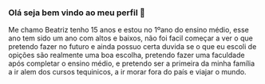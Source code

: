 ### Olá seja bem vindo ao meu perfil 🤍

 Me chamo Beatriz tenho 15 anos e estou no 1ºano do ensino médio, esse ano tem sido um ano com altos e baixos, não foi facil começar a ver o que pretendo fazer no futuro e ainda possuo certa duvida se o que eu escoli de opições são realmente uma boa escolha, pretendo fazer uma faculdade após completar o ensino médio, e pretendo ser a primeira da minha família a ir alem dos cursos tequinicos, a ir morar fora do país e viajar o mundo.
